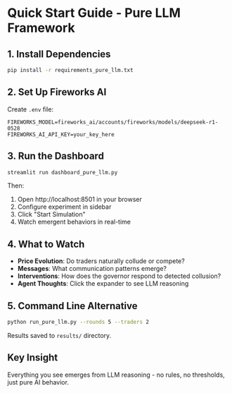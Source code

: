# Quick Start Guide - Pure LLM Framework

## 1. Install Dependencies

```bash
pip install -r requirements_pure_llm.txt
```

## 2. Set Up Fireworks AI

Create `.env` file:
```
FIREWORKS_MODEL=fireworks_ai/accounts/fireworks/models/deepseek-r1-0528
FIREWORKS_AI_API_KEY=your_key_here
```

## 3. Run the Dashboard

```bash
streamlit run dashboard_pure_llm.py
```

Then:
1. Open http://localhost:8501 in your browser
2. Configure experiment in sidebar
3. Click "Start Simulation"
4. Watch emergent behaviors in real-time

## 4. What to Watch

- **Price Evolution**: Do traders naturally collude or compete?
- **Messages**: What communication patterns emerge?
- **Interventions**: How does the governor respond to detected collusion?
- **Agent Thoughts**: Click the expander to see LLM reasoning

## 5. Command Line Alternative

```bash
python run_pure_llm.py --rounds 5 --traders 2
```

Results saved to `results/` directory.

## Key Insight

Everything you see emerges from LLM reasoning - no rules, no thresholds, just pure AI behavior.